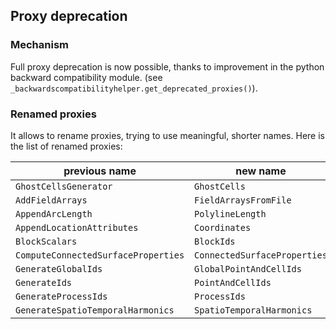 ## Proxy deprecation

### Mechanism
Full proxy deprecation is now possible, thanks to improvement in
the python backward compatibility module.
(see `_backwardscompatibilityhelper.get_deprecated_proxies()`).


### Renamed proxies
It allows to rename proxies, trying to use meaningful, shorter names.
Here is the list of renamed proxies:

| previous name | new name|
| ----- | ----- |
| `GhostCellsGenerator` | `GhostCells`|
|`AddFieldArrays` | `FieldArraysFromFile` |
|`AppendArcLength` | `PolylineLength` |
|`AppendLocationAttributes` | `Coordinates` |
|`BlockScalars` | `BlockIds` |
|`ComputeConnectedSurfaceProperties` | `ConnectedSurfaceProperties` |
|`GenerateGlobalIds` | `GlobalPointAndCellIds` |
|`GenerateIds` | `PointAndCellIds` |
|`GenerateProcessIds` | `ProcessIds` |
|`GenerateSpatioTemporalHarmonics` | `SpatioTemporalHarmonics` |
